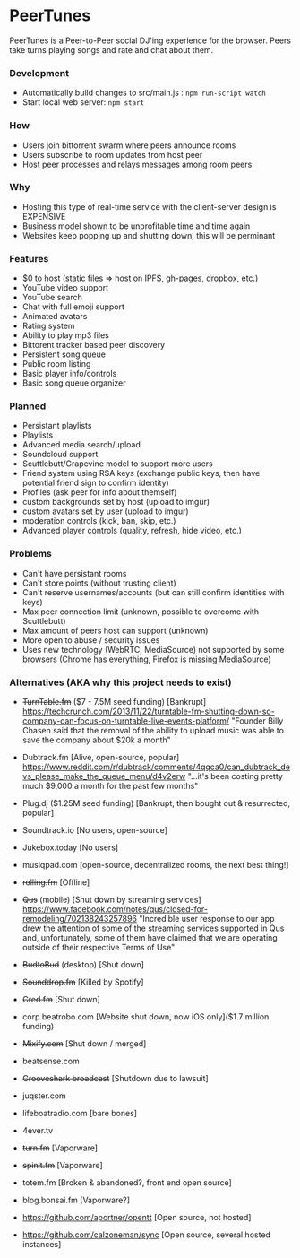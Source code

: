 # PeerTunes
PeerTunes is a Peer-to-Peer social DJ'ing experience for the browser. Peers take turns playing songs and rate and chat about them. 
### Development
 - Automatically build changes to src/main.js : `npm run-script watch`
 - Start local web server: `npm start`
### How
 - Users join bittorrent swarm where peers announce rooms
 - Users subscribe to room updates from host peer
 - Host peer processes and relays messages among room peers
### Why
 - Hosting this type of real-time service with the client-server design is EXPENSIVE
 - Business model shown to be unprofitable time and time again
 - Websites keep popping up and shutting down, this will be perminant
### Features
 - $0 to host (static files => host on IPFS, gh-pages, dropbox, etc.)
 - YouTube video support
 - YouTube search
 - Chat with full emoji support
 - Animated avatars
 - Rating system
 - Ability to play mp3 files
 - Bittorent tracker based peer discovery
 - Persistent song queue
 - Public room listing
 - Basic player info/controls
 - Basic song queue organizer
### Planned
 - Persistant playlists
 - Playlists
 - Advanced media search/upload
 - Soundcloud support
 - Scuttlebutt/Grapevine model to support more users
 - Friend system using RSA keys (exchange public keys, then have potential friend sign to confirm identity)
 - Profiles (ask peer for info about themself)
 - custom backgrounds set by host (upload to imgur)
 - custom avatars set by user (upload to imgur)
 - moderation controls (kick, ban, skip, etc.)
 - Advanced player controls (quality, refresh, hide video, etc.)
### Problems
 - Can't have persistant rooms
 - Can't store points (without trusting client)
 - Can't reserve usernames/accounts (but can still confirm identities with keys)
 - Max peer connection limit (unknown, possible to overcome with Scuttlebutt)
 - Max amount of peers host can support (unknown)
 - More open to abuse / security issues
 - Uses new technology (WebRTC, MediaSource) not supported by some browsers (Chrome has everything, Firefox is missing MediaSource)
### Alternatives (AKA why this project needs to exist)
 - ~~TurnTable.fm~~ ($7 - 7.5M seed funding) [Bankrupt]
  https://techcrunch.com/2013/11/22/turntable-fm-shutting-down-so-company-can-focus-on-turntable-live-events-platform/
  "Founder Billy Chasen said that the removal of the ability to upload music was able to save the company about $20k a month"
  
 - Dubtrack.fm [Alive, open-source, popular]
https://www.reddit.com/r/dubtrack/comments/4qqca0/can_dubtrack_devs_please_make_the_queue_menu/d4v2erw
 "...it's been costing pretty much $9,000 a month for the past few months"
 
 - Plug.dj ($1.25M seed funding) [Bankrupt, then bought out & resurrected, popular]
 - Soundtrack.io [No users, open-source]
 - Jukebox.today [No users]
 - musiqpad.com [open-source, decentralized rooms, the next best thing!]
 - ~~rolling.fm~~ [Offline]
 - ~~Qus~~ (mobile) [Shut down by streaming services]
https://www.facebook.com/notes/qus/closed-for-remodeling/702138243257896
"Incredible user response to our app drew the attention of some of the streaming services supported in Qus and, unfortunately, some of them have claimed that we are operating outside of their respective Terms of Use"

 - ~~BudtoBud~~ (desktop) [Shut down]
 - ~~Sounddrop.fm~~ [Killed by Spotify]
 - ~~Cred.fm~~ [Shut down]
 - corp.beatrobo.com [Website shut down, now iOS only]($1.7 million funding)
 - ~~Mixify.com~~ [Shut down / merged]
 - beatsense.com
 - ~~Grooveshark broadcast~~ [Shutdown due to lawsuit]
 - juqster.com
 - lifeboatradio.com [bare bones]
 - 4ever.tv
 - ~~turn.fm~~ [Vaporware]
 - ~~spinit.fm~~ [Vaporware]
 - totem.fm [Broken & abandoned?, front end open source]
 - blog.bonsai.fm [Vaporware?]
 - https://github.com/aportner/opentt [Open source, not hosted]
 - https://github.com/calzoneman/sync [Open source, several hosted instances]